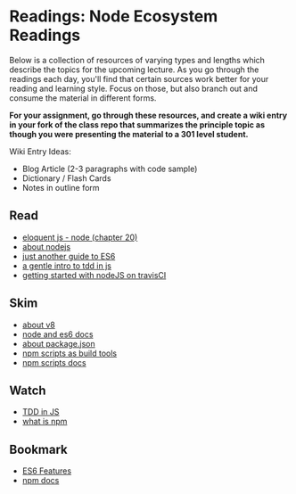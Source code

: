 # Readings: Node Ecosystem Readings

Below is a collection of resources of varying types and lengths which describe the topics for the upcoming lecture.  As you go through the readings each day, you'll find that certain sources work better for your reading and learning style. Focus on those, but also branch out and consume the material in different forms.

**For your assignment, go through these resources, and create a wiki entry in your fork of the class repo that summarizes the principle topic as though you were presenting the material to a 301 level student.**

Wiki Entry Ideas:
* Blog Article (2-3 paragraphs with code sample)
* Dictionary / Flash Cards
* Notes in outline form

## Read
* [eloquent js - node (chapter 20)](https://eloquentjavascript.net/Eloquent_JavaScript.pdf)
* [about nodejs](https://nodejs.org/en/about/)
* [just another guide to ES6](https://medium.com/sons-of-javascript/javascript-an-introduction-to-es6-1819d0d89a0f#.wb7rj1gin)
* [a gentle intro to tdd in js](http://jrsinclair.com/articles/2016/gentle-introduction-to-javascript-tdd-intro/)
* [getting started with nodeJS on travisCI](https://docs.travis-ci.com/user/languages/javascript-with-nodejs)

## Skim
* [about v8](https://developers.google.com/v8/)
* [node and es6 docs](https://nodejs.org/en/docs/es6/)
* [about package.json](https://docs.npmjs.com/files/package.json)
* [npm scripts as build tools](https://www.keithcirkel.co.uk/how-to-use-npm-as-a-build-tool/)
* [npm scripts docs](https://docs.npmjs.com/misc/scripts)

## Watch
* [TDD in JS](http://www.letscodejavascript.com/)
* [what is npm](https://docs.npmjs.com/getting-started/what-is-npm)

## Bookmark
* [ES6 Features](http://es6-features.org/#ClassInheritance)
* [npm docs](https://docs.npmjs.com)
